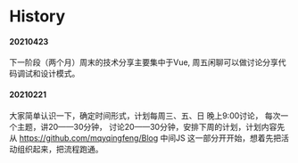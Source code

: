 # History

#### 20210423

下一阶段（两个月）周末的技术分享主要集中于Vue, 周五闲聊可以做讨论分享代码调试和设计模式。

#### 20210221

大家简单认识一下，确定时间形式，计划每周三、五、日 晚上9:00讨论， 每次一个主题，讲20——30分钟， 讨论20——30分钟，安排下周的计划，计划内容先从 https://github.com/mqyqingfeng/Blog 中间JS 这一部分开开始，想着先把活动组织起来，把流程跑通。